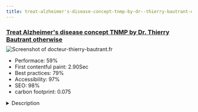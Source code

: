 ```yaml
---
title: treat-alzheimer's-disease-concept-tnmp-by-dr--thierry-bautrant-otherwise
---
```


<div style="height: 3rem">
  <a href="https://www.docteur-thierry-bautrant.fr"><h3>Treat Alzheimer's disease concept TNMP by Dr. Thierry Bautrant otherwise</h3></a>
</div>
<img loading="lazy" src="/images/thumbs/docteur-thierry-bautrant.fr.jpg" alt="Screenshot of docteur-thierry-bautrant.fr" />
<ul>
  <li>Performace: 59%</li>
  <li>
    First contentful paint:
    2.90Sec
  </li>
  <li>Best practices: 79%</li>
  <li>Accessibility: 97%</li>
  <li>SEO: 98%</li>
  <li>carbon footprint: 0.075</li>
</ul>
<details>
  <summary>Description</summary>
  <p>Dr. Thierry Bautrant is at the origin of a concept of Non-Drug Therapy for the treatment of Alzheimer's disease, which is suffering more and more from individuals.

Doctor Psychiatrist specializing in geriatric psychiatry and director of a retirement home EHPAD Domaine de la Source near Marseille.

This blog author site should allow to communicate around this concept to improve the management of patients and slow the progression of this disease by a different and non-invasive approach.The website has been designed via a Bootstrap framework.

The website must allow the regular publication of information on Alzheimer's disease: news, conferences, therapies, ...

Using tag management for article ranking, managing multiple users for content creation and managing photo galleries.</p>
</details>

